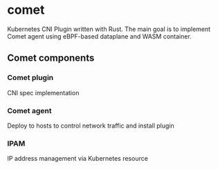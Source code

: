 # comet

Kubernetes CNI Plugin written with Rust. The main goal is to implement Comet agent using eBPF-based dataplane and WASM container.

## Comet components

### Comet plugin

CNI spec implementation

### Comet agent

Deploy to hosts to control network traffic and install plugin

### IPAM

IP address management via Kubernetes resource
